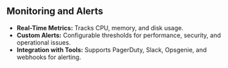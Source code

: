 ## Monitoring and Alerts

* **Real-Time Metrics:** Tracks CPU, memory, and disk usage.
* **Custom Alerts:** Configurable thresholds for performance, security, and operational issues.
* **Integration with Tools:** Supports PagerDuty, Slack, Opsgenie, and webhooks for alerting.